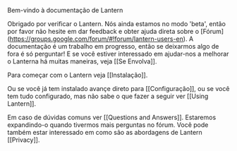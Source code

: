 Bem-vindo à documentação de Lantern

Obrigado por verificar o Lantern. Nós ainda estamos no modo 'beta', então por favor não hesite em dar feedback e obter ajuda direta sobre o [Fórum] (https://groups.google.com/forum/#!forum/lantern-users-en). A documentação é um trabalho em progresso, então se deixarmos algo de fora é só perguntar! E se você estiver interessado em ajudar-nos a melhorar o Lanterna há muitas maneiras, veja [[Se Envolva]].

Para começar com o Lantern veja [[Instalação]].

Ou se você já tem instalado avançe direto para [[Configuração]], ou se você tem tudo configurado, mas não sabe o que fazer a seguir ver [[Using Lantern]].

Em caso de dúvidas comuns ver [[Questions and Answers]]. Estaremos expandindo-o quando tivermos mais perguntas no fórum. Você pode também estar interessado em como são as abordagens de Lantern [[Privacy]].
